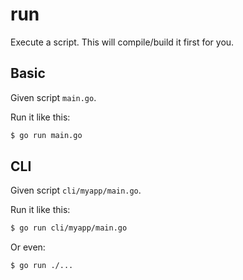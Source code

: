 # run

Execute a script. This will compile/build it first for you.


## Basic

Given script `main.go`.

Run it like this:

```sh
$ go run main.go
```


## CLI

Given script `cli/myapp/main.go`.

Run it like this:

```sh
$ go run cli/myapp/main.go
```

Or even:

```sh
$ go run ./...
```
